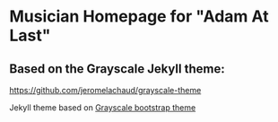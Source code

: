 Musician Homepage for "Adam At Last"
=========================

## Based on the Grayscale Jekyll theme:
https://github.com/jeromelachaud/grayscale-theme

Jekyll theme based on [Grayscale bootstrap theme ](http://ironsummitmedia.github.io/startbootstrap-grayscale/)

